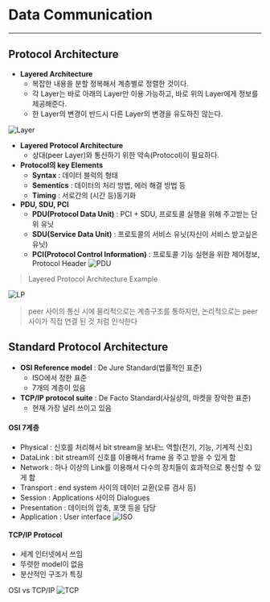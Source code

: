 # Data Communication
---
## Protocol Architecture
- __Layered Architecture__
  - 복잡한 내용을 분할 정복해서 계층별로 정렬한 것이다.
  - 각 Layer는 바로 아래의 Layer만 이용 가능하고, 바로 위의 Layer에게 정보를 제공해준다.
  - 한 Layer의 변경이 반드시 다른 Layer의 변경을 유도하진 않는다.

![Layer](https://user-images.githubusercontent.com/80378041/113821626-4e18f580-97b7-11eb-93ed-860cd6e8d232.PNG)

- __Layered Protocol Architecture__
  - 상대(peer Layer)와 통신하기 위한 약속(Protocol)이 필요하다.
- __Protocol의 key Elements__
  - __Syntax__ : 데이터 블럭의 형태
  - __Sementics__ : 데이터의 처리 방법, 에러 해결 방법 등
  - __Timing__ : 서로간의 (시간 등)동기화
- __PDU, SDU, PCI__
	- __PDU(Protocol Data Unit)__ : PCI + SDU, 프로토콜 실행을 위해 주고받는 단위 유닛
	- __SDU(Service Data Unit)__ : 프로토콜의 서비스 유닛(자신이 서비스 받고싶은 유닛)
	- __PCI(Protocol Control Information)__ : 프로토콜 기능 실현을 위한 제어정보, Protocol Header
![PDU](https://user-images.githubusercontent.com/80378041/113822889-f5e2f300-97b8-11eb-9953-3e63e9b8d788.PNG)
>Layered Protocol Architecture Example

![LP](https://user-images.githubusercontent.com/80378041/113823314-79044900-97b9-11eb-976c-9dcd1f82b5bc.PNG)
>peer 사이의 통신 시에 물리적으로는 계층구조를 통하지만, 논리적으로는 peer 사이가 직접 연결 된 것 처럼 인식한다
## Standard Protocol Architecture
- __OSI Reference model__ : De Jure Standard(법률적인 표준)
	- ISO에서 정한 표준
	- 7개의 계층이 있음
- __TCP/IP protocol suite__ : De Facto Standard(사실상의, 마켓을 장악한 표준)
	- 현재 가장 널리 쓰이고 있음
#### OSI 7계층
- Physical : 신호를 처리해서 bit stream을 보내느 역할(전기, 기능, 기계적 신호)
- DataLink : bit stream의 신호를 이용해서 frame 을 주고 받을 수 있게 함
- Network : 하나 이상의 Link를 이용해서 다수의 장치들이 효과적으로 통신할 수 있게 함
- Transport : end system 사이의 데이터 교환(오류 검사 등)
- Session : Applications 사이의 Dialogues 
- Presentation : 데이터의 압축, 포맷 등을 담당
- Application : User interface
![ISO](https://user-images.githubusercontent.com/80378041/113824391-b0bfc080-97ba-11eb-93dc-5b9004ceb97e.PNG)
#### TCP/IP Protocol
- 세계 인터넷에서 쓰임
- 뚜렷한 model이 없음
- 분산적인 구조가 특징

OSI vs TCP/IP
![TCP](https://user-images.githubusercontent.com/80378041/113824744-1744de80-97bb-11eb-911b-58ea6e958984.PNG)
